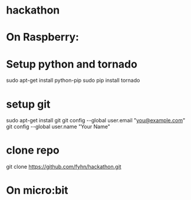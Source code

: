 # hackathon

# On Raspberry:
# Setup python and tornado
sudo apt-get install python-pip
sudo pip install tornado

# setup git
sudo apt-get install git
git config --global user.email "you@example.com"
git config --global user.name "Your Name"

# clone repo
git clone https://github.com/fyhn/hackathon.git

# On micro:bit
